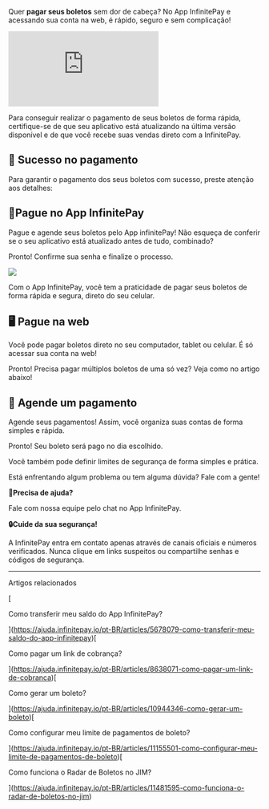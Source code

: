 Quer **pagar seus boletos** sem dor de cabeça? No App InfinitePay e acessando sua conta na web, é rápido, seguro e sem complicação!

<iframe src="https://www.youtube.com/embed/ZGoKbgz1CSo" frameborder="0" allowfullscreen="allowfullscreen"></iframe>

Para conseguir realizar o pagamento de seus boletos de forma rápida, certifique-se de que seu aplicativo está atualizando na última versão disponível e de que você recebe suas vendas direto com a InfinitePay.

## **💸 Sucesso no pagamento**

Para garantir o pagamento dos seus boletos com sucesso, preste atenção aos detalhes:

## **📱Pague no App InfinitePay**

Pague e agende seus boletos pelo App infinitePay! Não esqueça de conferir se o seu aplicativo está atualizado antes de tudo, combinado?

Pronto! Confirme sua senha e finalize o processo.

[![](https://downloads.intercomcdn.com/i/o/998202246/c9416fedcde0d373f9ee71a2/PROD17_50_Como_pagar_boleto.gif?expires=1756120500&signature=210d94285166b1cfd8b94991a3e852652c28f75d1cc7e0f6823f717b84b0e8d2&req=fSkvFMl8n4VZFb4f3HP0gDF%2FWv8yozyEXPEZg0dnTJ08R4KT52iMEpJWrwYN%0A%2FoQ1IXZZTSIz3VrQhQ%3D%3D%0A)](https://downloads.intercomcdn.com/i/o/998202246/c9416fedcde0d373f9ee71a2/PROD17_50_Como_pagar_boleto.gif?expires=1756120500&signature=210d94285166b1cfd8b94991a3e852652c28f75d1cc7e0f6823f717b84b0e8d2&req=fSkvFMl8n4VZFb4f3HP0gDF%2FWv8yozyEXPEZg0dnTJ08R4KT52iMEpJWrwYN%0A%2FoQ1IXZZTSIz3VrQhQ%3D%3D%0A)

Com o App InfinitePay, você tem a praticidade de pagar seus boletos de forma rápida e segura, direto do seu celular.

## **🖥️ Pague na web**

Você pode pagar boletos direto no seu computador, tablet ou celular. É só acessar sua conta na web!

Pronto! Precisa pagar múltiplos boletos de uma só vez? Veja como no artigo abaixo!

## **📅 Agende um pagamento**

Agende seus pagamentos! Assim, você organiza suas contas de forma simples e rápida.

Pronto! Seu boleto será pago no dia escolhido.

Você também pode definir limites de segurança de forma simples e prática.

Está enfrentando algum problema ou tem alguma dúvida? Fale com a gente!

**🔔Precisa de ajuda?**

Fale com nossa equipe pelo chat no App InfinitePay.

**🔒Cuide da sua segurança!**

A InfinitePay entra em contato apenas através de canais oficiais e números verificados. Nunca clique em links suspeitos ou compartilhe senhas e códigos de segurança.

___

Artigos relacionados

[

Como transferir meu saldo do App InfinitePay?

](https://ajuda.infinitepay.io/pt-BR/articles/5678079-como-transferir-meu-saldo-do-app-infinitepay)[

Como pagar um link de cobrança?

](https://ajuda.infinitepay.io/pt-BR/articles/8638071-como-pagar-um-link-de-cobranca)[

Como gerar um boleto?

](https://ajuda.infinitepay.io/pt-BR/articles/10944346-como-gerar-um-boleto)[

Como configurar meu limite de pagamentos de boleto?

](https://ajuda.infinitepay.io/pt-BR/articles/11155501-como-configurar-meu-limite-de-pagamentos-de-boleto)[

Como funciona o Radar de Boletos no JIM?

](https://ajuda.infinitepay.io/pt-BR/articles/11481595-como-funciona-o-radar-de-boletos-no-jim)